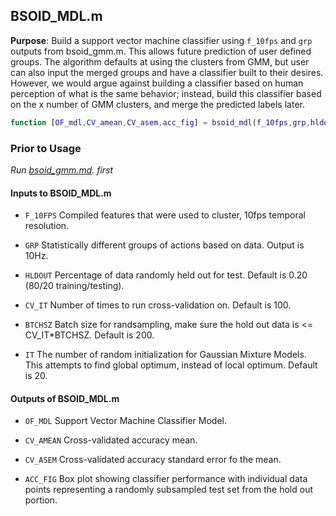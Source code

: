 ## BSOID_MDL.m
**Purpose**: Build a support vector machine classifier using `f_10fps` and `grp` outputs from bsoid_gmm.m. This allows future prediction of user defined groups. The algorithm defaults at using the clusters from GMM, but user can also input the merged groups and have a classifier built to their desires. However, we would argue against building a classifier based on human perception of what is the same behavior; instead, build this classifier based on the x number of GMM clusters, and merge the predicted labels later.

```matlab
function [OF_mdl,CV_amean,CV_asem,acc_fig] = bsoid_mdl(f_10fps,grp,hldout,cv_it,btchsz)
```

### Prior to Usage

*Run [bsoid_gmm.md](bsoid_gmm.md). first*

#### Inputs to BSOID_MDL.m

- `F_10FPS`    Compiled features that were used to cluster, 10fps temporal resolution.

- `GRP`    Statistically different groups of actions based on data. Output is 10Hz.

- `HLDOUT`    Percentage of data randomly held out for test. Default is 0.20 (80/20 training/testing). 

- `CV_IT`   Number of times to run cross-validation on. Default is 100.

- `BTCHSZ`    Batch size for randsampling, make sure the hold out data is <= CV_IT*BTCHSZ. Default is 200.

- `IT`  The number of random initialization for Gaussian Mixture Models. This attempts to find global optimum, instead of local optimum. Default is 20.

#### Outputs of BSOID_MDL.m

- `OF_MDL`    Support Vector Machine Classifier Model.

- `CV_AMEAN`    Cross-validated accuracy mean.

- `CV_ASEM`    Cross-validated accuracy standard error fo the mean.

- `ACC_FIG`    Box plot showing classifier performance with individual data points representing a randomly subsampled test set from the hold out portion.

